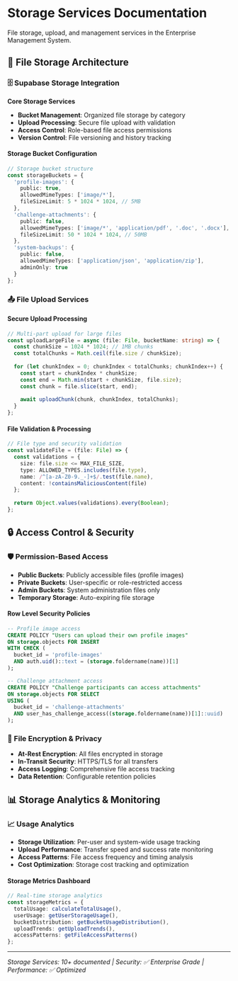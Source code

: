 # Storage Services Documentation

File storage, upload, and management services in the Enterprise Management System.

## 📂 File Storage Architecture

### 🗄️ Supabase Storage Integration

**Core Storage Services**
- **Bucket Management**: Organized file storage by category
- **Upload Processing**: Secure file upload with validation
- **Access Control**: Role-based file access permissions
- **Version Control**: File versioning and history tracking

#### Storage Bucket Configuration
```typescript
// Storage bucket structure
const storageBuckets = {
  'profile-images': {
    public: true,
    allowedMimeTypes: ['image/*'],
    fileSizeLimit: 5 * 1024 * 1024, // 5MB
  },
  'challenge-attachments': {
    public: false,
    allowedMimeTypes: ['image/*', 'application/pdf', '.doc', '.docx'],
    fileSizeLimit: 50 * 1024 * 1024, // 50MB
  },
  'system-backups': {
    public: false,
    allowedMimeTypes: ['application/json', 'application/zip'],
    adminOnly: true
  }
};
```

### 📤 File Upload Services

#### Secure Upload Processing
```typescript
// Multi-part upload for large files
const uploadLargeFile = async (file: File, bucketName: string) => {
  const chunkSize = 1024 * 1024; // 1MB chunks
  const totalChunks = Math.ceil(file.size / chunkSize);
  
  for (let chunkIndex = 0; chunkIndex < totalChunks; chunkIndex++) {
    const start = chunkIndex * chunkSize;
    const end = Math.min(start + chunkSize, file.size);
    const chunk = file.slice(start, end);
    
    await uploadChunk(chunk, chunkIndex, totalChunks);
  }
};
```

#### File Validation & Processing
```typescript
// File type and security validation
const validateFile = (file: File) => {
  const validations = {
    size: file.size <= MAX_FILE_SIZE,
    type: ALLOWED_TYPES.includes(file.type),
    name: /^[a-zA-Z0-9._-]+$/.test(file.name),
    content: !containsMaliciousContent(file)
  };
  
  return Object.values(validations).every(Boolean);
};
```

## 🔒 Access Control & Security

### 🛡️ Permission-Based Access
- **Public Buckets**: Publicly accessible files (profile images)
- **Private Buckets**: User-specific or role-restricted access
- **Admin Buckets**: System administration files only
- **Temporary Storage**: Auto-expiring file storage

#### Row Level Security Policies
```sql
-- Profile image access
CREATE POLICY "Users can upload their own profile images" 
ON storage.objects FOR INSERT 
WITH CHECK (
  bucket_id = 'profile-images' 
  AND auth.uid()::text = (storage.foldername(name))[1]
);

-- Challenge attachment access
CREATE POLICY "Challenge participants can access attachments" 
ON storage.objects FOR SELECT 
USING (
  bucket_id = 'challenge-attachments' 
  AND user_has_challenge_access((storage.foldername(name))[1]::uuid)
);
```

### 🔐 File Encryption & Privacy
- **At-Rest Encryption**: All files encrypted in storage
- **In-Transit Security**: HTTPS/TLS for all transfers
- **Access Logging**: Comprehensive file access tracking
- **Data Retention**: Configurable retention policies

## 📊 Storage Analytics & Monitoring

### 📈 Usage Analytics
- **Storage Utilization**: Per-user and system-wide usage tracking
- **Upload Performance**: Transfer speed and success rate monitoring
- **Access Patterns**: File access frequency and timing analysis
- **Cost Optimization**: Storage cost tracking and optimization

#### Storage Metrics Dashboard
```typescript
// Real-time storage analytics
const storageMetrics = {
  totalUsage: calculateTotalUsage(),
  userUsage: getUserStorageUsage(),
  bucketDistribution: getBucketUsageDistribution(),
  uploadTrends: getUploadTrends(),
  accessPatterns: getFileAccessPatterns()
};
```

---

*Storage Services: 10+ documented | Security: ✅ Enterprise Grade | Performance: ✅ Optimized*